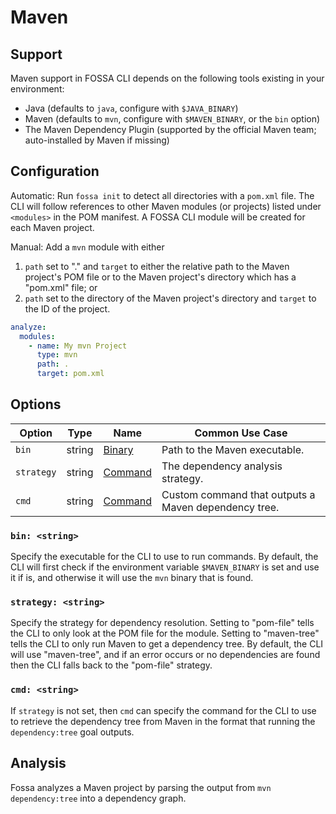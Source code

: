 # Maven

## Support

Maven support in FOSSA CLI depends on the following tools existing in your environment:

- Java (defaults to `java`, configure with `$JAVA_BINARY`)
- Maven (defaults to `mvn`, configure with `$MAVEN_BINARY`, or the `bin` option)
- The Maven Dependency Plugin (supported by the official Maven team; auto-installed by Maven if missing)

## Configuration

Automatic: Run `fossa init` to detect all directories with a `pom.xml` file. The CLI will follow references to
other Maven modules (or projects) listed under `<modules>` in the POM manifest. A FOSSA CLI module will be
created for each Maven project.

Manual: Add a `mvn` module with either
1. `path` set to "." and `target` to either the relative path to the Maven project's POM file or to the Maven
   project's directory which has a "pom.xml" file; or
2. `path` set to the directory of the Maven project's directory and `target` to the ID of the project.

```yaml
analyze:
  modules:
    - name: My mvn Project
      type: mvn
      path: .
      target: pom.xml
```

## Options
| Option     |  Type  | Name                        | Common Use Case                                      |
| ---------- | :----: | --------------------------- | ---------------------------------------------------- |
| `bin`      | string | [Binary](#bin-string)       | Path to the Maven executable.                        |
| `strategy` | string | [Command](#strategy-string) | The dependency analysis strategy.                    |
| `cmd`      | string | [Command](#cmd-string)      | Custom command that outputs a Maven dependency tree. |

### `bin: <string>`

Specify the executable for the CLI to use to run commands. By default, the CLI will first check if the
environment variable `$MAVEN_BINARY` is set and use it if is, and otherwise it will use the `mvn` binary that
is found.

### `strategy: <string>`

Specify the strategy for dependency resolution. Setting to "pom-file" tells the CLI to only look at the POM
file for the module. Setting to "maven-tree" tells the CLI to only run Maven to get a dependency tree. By
default, the CLI will use "maven-tree", and if an error occurs or no dependencies are found then the CLI falls
back to the "pom-file" strategy.

### `cmd: <string>`

If `strategy` is not set, then `cmd` can specify the command for the CLI to use to retrieve the dependency
tree from Maven in the format that running the `dependency:tree` goal outputs.

## Analysis

Fossa analyzes a Maven project by parsing the output from `mvn dependency:tree` into a dependency graph.
